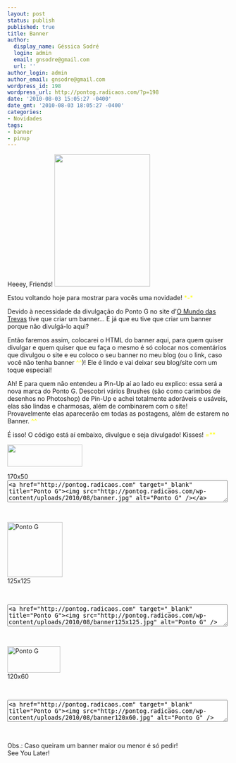 ```yaml
---
layout: post
status: publish
published: true
title: Banner
author:
  display_name: Géssica Sodré
  login: admin
  email: gnsodre@gmail.com
  url: ''
author_login: admin
author_email: gnsodre@gmail.com
wordpress_id: 198
wordpress_url: http://pontog.radicaos.com/?p=198
date: '2010-08-03 15:05:27 -0400'
date_gmt: '2010-08-03 18:05:27 -0400'
categories:
- Novidades
tags:
- banner
- pinup
---
```

<p>Heeey, Friends! <a href="http://pontog.radicaos.com/wp-content/uploads/2010/08/PinUp_1.png"><img class="alignright size-medium wp-image-225" title="PinUp_1" src="http://pontog.radicaos.com/wp-content/uploads/2010/08/PinUp_1-217x300.png" alt="" width="217" height="300" /></a></p>
<p>Estou voltando hoje para mostrar para vocês uma novidade! <span style="color: #ffff00;">*-*</span></p>
<p>Devido à necessidade da divulgação do Ponto G no site d'<a title="Mundo das Trevas" href="http://mundodastrevas.com" target="_blank">O Mundo das Trevas</a> tive que criar um banner... E já que eu tive que criar um banner porque não divulgá-lo aqui?</p>
<p>Então faremos assim, colocarei o HTML do banner aqui, para quem quiser divulgar e quem quiser que eu faça o mesmo é só colocar nos comentários que divulgou o site e eu coloco o seu banner no meu blog (ou o link, caso você não tenha banner <span style="color: #ffff00;">^^</span>)! Ele é lindo e vai deixar seu blog/site com um toque especial!</p>
<p>Ah! E para quem não entendeu a Pin-Up aí ao lado eu explico: essa será a nova marca do Ponto G. Descobri vários Brushes (são como carimbos de desenhos no Photoshop) de Pin-Up e achei totalmente adoráveis e usáveis, elas são lindas e charmosas, além de combinarem com o site! Provavelmente elas aparecerão em todas as postagens, além de estarem no Banner. <span style="color: #ffff00;">^^ <span style="color: #333300;"> </span><br />
</span></p>
<p>É isso! O código está aí embaixo, divulgue e seja divulgado! Kisses! <span style="color: #ffff00;">=**</span></p>
<p><a href="http://pontog.radicaos.com/wp-content/uploads/2010/08/banner.jpg"><img class="size-full wp-image-217 alignleft" title="banner" src="http://pontog.radicaos.com/wp-content/uploads/2010/08/banner.jpg" alt="" width="170" height="50" /></a></p>
<div>170x50</div>
<div><textarea style="width: 500px; height: 50px; font-family: monospace;"><a href="http://pontog.radicaos.com" target="_blank" title="Ponto G"><img src="http://pontog.radicaos.com/wp-content/uploads/2010/08/banner.jpg" alt="Ponto G" /></a></textarea></div>
<div></div>
<p></br></p>
<div><a href="http://pontog.radicaos.com/wp-content/uploads/2010/08/banner125x125.jpg"><img class="alignleft size-full wp-image-251" title="banner[125x125]" src="http://pontog.radicaos.com/wp-content/uploads/2010/08/banner125x125.jpg" alt="Ponto G" width="125" height="125" /></a></div>
<div>125x125</div>
<p></br></p>
<div><textarea style="width: 500px; height: 50px; font-family: monospace;"><a href="http://pontog.radicaos.com" target="_blank" title="Ponto G"><img src="http://pontog.radicaos.com/wp-content/uploads/2010/08/banner125x125.jpg" alt="Ponto G" /></a></textarea></div>
<div></div>
<p></br></p>
<div><a href="http://pontog.radicaos.com/wp-content/uploads/2010/08/banner120x60.jpg"><img class="alignleft size-full wp-image-251" title="banner[120x60]" src="http://pontog.radicaos.com/wp-content/uploads/2010/08/banner120x60.jpg" alt="Ponto G" width="120" height="60" /></a></div>
<div>120x60</div>
<p></br></p>
<div><textarea style="width: 500px; height: 50px; font-family: monospace;"><a href="http://pontog.radicaos.com" target="_blank" title="Ponto G"><img src="http://pontog.radicaos.com/wp-content/uploads/2010/08/banner120x60.jpg" alt="Ponto G" /></a></textarea></div>
<p><br/></p>
<div>Obs.: Caso queiram um banner maior ou menor é só pedir!</div>
<div>See You Later!</div>
